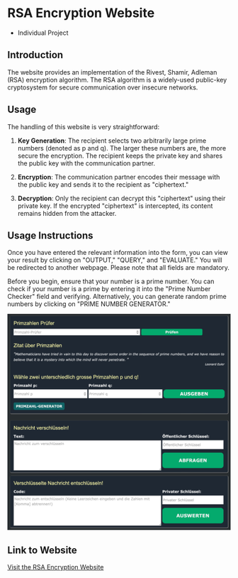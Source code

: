 # RSA Encryption Website
- Individual Project

## Introduction

The website provides an implementation of the Rivest, Shamir, Adleman (RSA) encryption algorithm. The RSA algorithm is a widely-used public-key cryptosystem for secure communication over insecure networks.

## Usage

The handling of this website is very straightforward:

1. **Key Generation**: The recipient selects two arbitrarily large prime numbers (denoted as p and q). The larger these numbers are, the more secure the encryption. The recipient keeps the private key and shares the public key with the communication partner.
   
2. **Encryption**: The communication partner encodes their message with the public key and sends it to the recipient as "ciphertext."

3. **Decryption**: Only the recipient can decrypt this "ciphertext" using their private key. If the encrypted "ciphertext" is intercepted, its content remains hidden from the attacker.

## Usage Instructions

Once you have entered the relevant information into the form, you can view your result by clicking on "OUTPUT," "QUERY," and "EVALUATE." You will be redirected to another webpage. Please note that all fields are mandatory.

Before you begin, ensure that your number is a prime number. You can check if your number is a prime by entering it into the "Prime Number Checker" field and verifying. Alternatively, you can generate random prime numbers by clicking on "PRIME NUMBER GENERATOR."

![Website Screenshot](img/RSA.png)

## Link to Website

[Visit the RSA Encryption Website](https://test.tsarma.ch)
